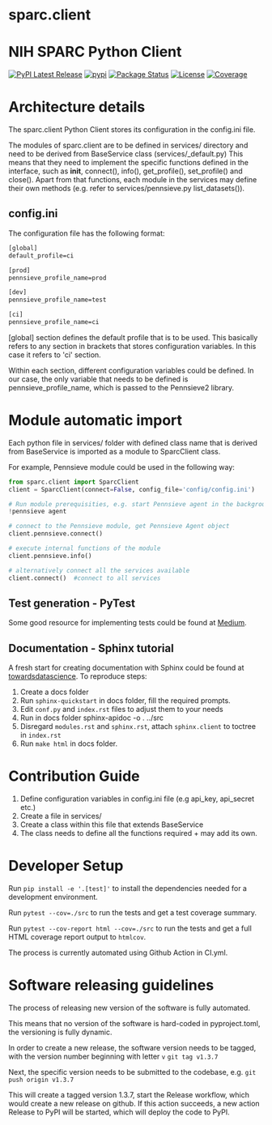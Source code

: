 # sparc.client

NIH SPARC Python Client
=======================
[![PyPI Latest Release](https://img.shields.io/pypi/v/sparc.client.svg)](https://pypi.org/project/sparc.client/)
[![pypi](https://img.shields.io/pypi/pyversions/sparc.client.svg)](https://pypi.org/project/sparc.client/)
[![Package Status](https://img.shields.io/pypi/status/sparc.client.svg)](https://pypi.org/project/sparc.client/)
[![License](https://img.shields.io/pypi/l/sparc.client.svg)](https://github.com/nih-sparc/sparc.client/blob/main/LICENSE)
[![Coverage](https://codecov.io/github/nih-sparc/sparc.client/coverage.svg?branch=main)](https://codecov.io/gh/nih-sparc/sparc.client)

# Architecture details

The sparc.client Python Client stores its configuration in the config.ini file.

The modules of sparc.client are to be defined in services/ directory and need to be derived from BaseService class (services/_default.py)
This means that they need to implement the specific functions defined in the interface, such as __init__, connect(), info(), get_profile(), set_profile() and close().
Apart from that functions, each module in the services may define their own methods (e.g. refer to services/pennsieve.py list_datasets()).


## config.ini

The configuration file has the following format:

```txt
[global]
default_profile=ci

[prod]
pennsieve_profile_name=prod

[dev]
pennsieve_profile_name=test

[ci]
pennsieve_profile_name=ci
```

[global] section defines the default profile that is to be used. This basically refers to any section in brackets that stores configuration variables. In this case it refers to 'ci' section.

Within each section, different configuration variables could be defined. In our case, the only variable that needs to be defined is pennsieve_profile_name, which is passed to the Pennsieve2 library.



# Module automatic import

Each python file in services/ folder with defined class name that is derived from BaseService is imported as a module to SparcClient class.

For example, Pennsieve module could be used in the following way: 

```python
from sparc.client import SparcClient
client = SparcClient(connect=False, config_file='config/config.ini')

# Run module prerequisities, e.g. start Pennsieve agent in the background
!pennsieve agent

# connect to the Pennsieve module, get Pennsieve Agent object
client.pennsieve.connect()

# execute internal functions of the module
client.pennsieve.info()

# alternatively connect all the services available
client.connect()  #connect to all services
```

## Test generation - PyTest

Some good resource for implementing tests could be found at [Medium](https://medium.com/analytics-vidhya/pytest-mocking-cheatsheet-dcebd84876e3).

## Documentation - Sphinx tutorial

A fresh start for creating documentation with Sphinx could be found at [towardsdatascience](https://towardsdatascience.com/documenting-python-code-with-sphinx-554e1d6c4f6d).
To reproduce steps:

1. Create a docs folder
2. Run `sphinx-quickstart` in docs folder, fill the required prompts.
3. Edit `conf.py` and `index.rst` files to adjust them to your needs
4. Run in docs folder sphinx-apidoc -o . ../src
5. Disregard `modules.rst` and `sphinx.rst`, attach `sphinx.client` to toctree in `index.rst`
6. Run `make html` in docs folder.

# Contribution Guide

1. Define configuration variables in config.ini file (e.g  api_key, api_secret etc.)
2. Create a file in services/
3. Create a class within this file that extends BaseService
4. The class needs to define all the functions required + may add its own.

# Developer Setup

Run `pip install -e '.[test]'` to install the dependencies needed for a development environment.

Run `pytest --cov=./src` to run the tests and get a test coverage summary.

Run `pytest --cov-report html --cov=./src` to run the tests and get a full HTML coverage report output to `htmlcov`.

The process is currently automated using Github Action in CI.yml.


# Software releasing guidelines

The process of releasing new version of the software is fully automated.

This means that no version of the software is hard-coded in pyproject.toml, the versioning is fully dynamic.

In order to create a new release, the software version needs to be tagged, with the version number beginning with letter `v`
`git tag v1.3.7`

Next, the specific version needs to be submitted to the codebase, e.g.
`git push origin v1.3.7`

This will create a tagged version 1.3.7, start the Release workflow, which would create a new release on github. If this action succeeds, a new action Release to PyPI will be started, which will deploy the code to PyPI.